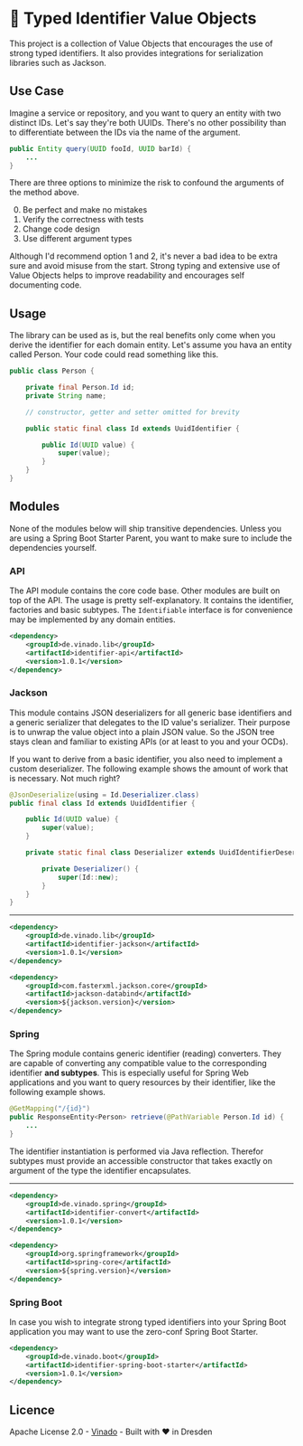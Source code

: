 # :muscle: Typed Identifier Value Objects

This project is a collection of Value Objects that encourages the use of
strong typed identifiers. It also provides integrations for serialization
libraries such as Jackson.

## Use Case

Imagine a service or repository, and you want to query an entity with two
distinct IDs. Let's say they're both UUIDs. There's no other possibility than to
differentiate between the IDs via the name of the argument.

```java
public Entity query(UUID fooId, UUID barId) {
    ...
}
```

There are three options to minimize the risk to confound the arguments of
the method above.

0. Be perfect and make no mistakes
1. Verify the correctness with tests
2. Change code design
3. Use different argument types

Although I'd recommend option 1 and 2, it's never a bad idea to be extra sure
and avoid misuse from the start. Strong typing and extensive use of Value
Objects helps to improve readability and encourages self documenting code.


## Usage

The library can be used as is, but the real benefits only come when you
derive the identifier for each domain entity. Let's assume you hava an entity
called Person. Your code could read something like this.

```java
public class Person {

    private final Person.Id id;
    private String name;

    // constructor, getter and setter omitted for brevity

    public static final class Id extends UuidIdentifier {

        public Id(UUID value) {
            super(value);
        }
    }
}
```


## Modules

None of the modules below will ship transitive dependencies. Unless you are
using a Spring Boot Starter Parent, you want to make sure to include the
dependencies yourself.

### API

The API module contains the core code base. Other modules are built on top of
the API.  The usage is pretty self-explanatory. It contains the identifier,
factories and basic subtypes. The `Identifiable` interface is for convenience
may be implemented by any domain entities.

```xml
<dependency>
    <groupId>de.vinado.lib</groupId>
    <artifactId>identifier-api</artifactId>
    <version>1.0.1</version>
</dependency>
```

### Jackson

This module contains JSON deserializers for all generic base identifiers and a
generic serializer that delegates to the ID value's serializer. Their purpose is
to unwrap the value object into a plain JSON value. So the JSON tree stays clean
and familiar to existing APIs (or at least to you and your OCDs).

If you want to derive from a basic identifier, you also need to implement a
custom deserializer. The following example shows the amount of work that is
necessary. Not much right?

```java
@JsonDeserialize(using = Id.Deserializer.class)
public final class Id extends UuidIdentifier {

    public Id(UUID value) {
        super(value);
    }

    private static final class Deserializer extends UuidIdentifierDeserializer<Id> {

        private Deserializer() {
            super(Id::new);
        }
    }
}
```

---

```xml
<dependency>
    <groupId>de.vinado.lib</groupId>
    <artifactId>identifier-jackson</artifactId>
    <version>1.0.1</version>
</dependency>

<dependency>
    <groupId>com.fasterxml.jackson.core</groupId>
    <artifactId>jackson-databind</artifactId>
    <version>${jackson.version}</version>
</dependency>
```

### Spring

The Spring module contains generic identifier (reading) converters. They are
capable of converting any compatible value to the corresponding identifier
**and subtypes**. This is especially useful for Spring Web applications and you
want to query resources by their identifier, like the following example shows.

```java
@GetMapping("/{id}")
public ResponseEntity<Person> retrieve(@PathVariable Person.Id id) {
    ...
}
```

The identifier instantiation is performed via Java reflection. Therefor subtypes
must provide an accessible constructor that takes exactly on argument of the
type the identifier encapsulates.

---

```xml
<dependency>
    <groupId>de.vinado.spring</groupId>
    <artifactId>identifier-convert</artifactId>
    <version>1.0.1</version>
</dependency>

<dependency>
    <groupId>org.springframework</groupId>
    <artifactId>spring-core</artifactId>
    <version>${spring.version}</version>
</dependency>
```

### Spring Boot

In case you wish to integrate strong typed identifiers into your Spring Boot
application you may want to use the zero-conf Spring Boot Starter.

```xml
<dependency>
    <groupId>de.vinado.boot</groupId>
    <artifactId>identifier-spring-boot-starter</artifactId>
    <version>1.0.1</version>
</dependency>
```

## Licence

Apache License 2.0 - [Vinado](https://vinado.de) - Built with :heart: in Dresden
